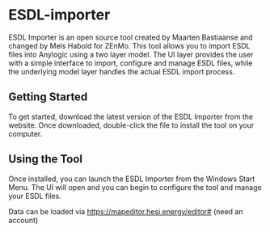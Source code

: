 # ESDL-importer 

ESDL Importer is an open source tool created by Maarten Bastiaanse and changed by Mels Habold for ZEnMo. This tool allows you to import ESDL files into Anylogic using a two layer model. The UI layer provides the user with a simple interface to import, configure and manage ESDL files, while the underlying model layer handles the actual ESDL import process.

## Getting Started

To get started, download the latest version of the ESDL Importer from the website. Once downloaded, double-click the file to install the tool on your computer.

## Using the Tool

Once installed, you can launch the ESDL Importer from the Windows Start Menu. The UI will open and you can begin to configure the tool and manage your ESDL files.

Data can be loaded via https://mapeditor.hesi.energy/editor# (need an account)
